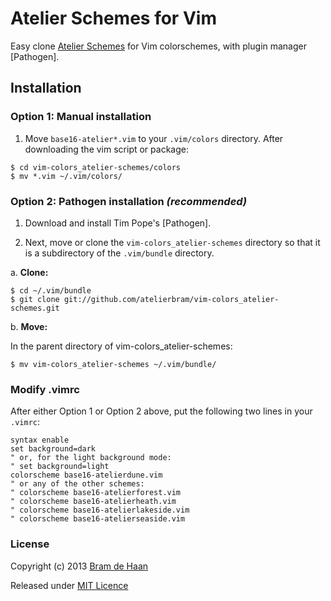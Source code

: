 # Atelier Schemes for Vim

Easy clone [Atelier Schemes](http://atelierbram.github.io/syntax-highlighting/atelier-schemes/ "colorschemes, made with Base16 Builder") for Vim colorschemes, with plugin manager [Pathogen].

## Installation

### Option 1: Manual installation

1.  Move `base16-atelier*.vim` to your `.vim/colors` directory. After downloading the
vim script or package:

```Shell
$ cd vim-colors_atelier-schemes/colors
$ mv *.vim ~/.vim/colors/
```

### Option 2: Pathogen installation ***(recommended)***

1.  Download and install Tim Pope's [Pathogen].

2.  Next, move or clone the `vim-colors_atelier-schemes` directory so that it is
a subdirectory of the `.vim/bundle` directory.

a. **Clone:**

```Shell
$ cd ~/.vim/bundle
$ git clone git://github.com/atelierbram/vim-colors_atelier-schemes.git
```

b. **Move:**

In the parent directory of vim-colors_atelier-schemes:

```Shell
$ mv vim-colors_atelier-schemes ~/.vim/bundle/
```

### Modify .vimrc

After either Option 1 or Option 2 above, put the following two lines in your
`.vimrc`:

```vim
syntax enable
set background=dark
" or, for the light background mode:
" set background=light
colorscheme base16-atelierdune.vim
" or any of the other schemes:
" colorscheme base16-atelierforest.vim
" colorscheme base16-atelierheath.vim
" colorscheme base16-atelierlakeside.vim
" colorscheme base16-atelierseaside.vim
```

### License

Copyright (c) 2013 [Bram de Haan](http://atelierbramdehaan.nl)

Released under [MIT Licence](http://atelierbram.mit-license.org)


